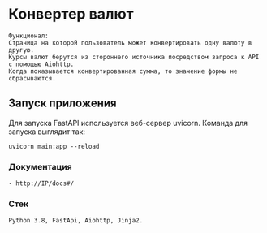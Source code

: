 # Конвертер валют

```
Функционал:
Страница на которой пользователь может конвертировать одну валюту в другую.
Курсы валют берутся из стороннего источника посредством запроса к API с помощью Aiohttp.
Когда показывается конвертированная сумма, то значение формы не сбрасываются. 
```

## Запуск приложения
Для запуска FastAPI используется веб-сервер uvicorn. Команда для запуска выглядит так:  
```
uvicorn main:app --reload
```

### Документация
```
- http://IP/docs#/
```

### Стек
```
Python 3.8, FastApi, Aiohttp, Jinja2.
```
